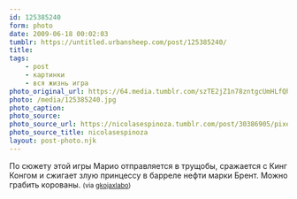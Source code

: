 ```yaml
---
id: 125385240
form: photo
date: 2009-06-18 00:02:03
tumblr: https://untitled.urbansheep.com/post/125385240/
title:
tags:
    - post
    - картинки
    - вся жизнь игра
photo_original_url: https://64.media.tumblr.com/szTE2jZ1n78zntgcUmHLfQhf_500.jpg
photo: /media/125385240.jpg
photo_caption: 
photo_source:
photo_source_url: https://nicolasespinoza.tumblr.com/post/30386905/pixels-in-the-real-world-lo-vi-y-lo-encontr%C3%A9
photo_source_title: nicolasespinoza
layout: post-photo.njk
---
```


<p>По сюжету этой игры Марио отправляется в трущобы, сражается с Кинг Конгом и сжигает злую принцессу в барреле нефти марки Брент. Можно грабить корованы. <small>(via <a href="http://gkojaxlabo.tumblr.com/post/125287028">gkojaxlabo</a>)</small></p>
